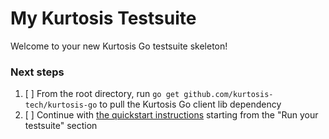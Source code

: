 My Kurtosis Testsuite
=====================
Welcome to your new Kurtosis Go testsuite skeleton! 

### Next steps

1. [ ] From the root directory, run `go get github.com/kurtosis-tech/kurtosis-go` to pull the Kurtosis Go client lib dependency
1. [ ] Continue with [the quickstart instructions](http://docs.kurtosistech.com/quickstart.html) starting from the "Run your testsuite" section
